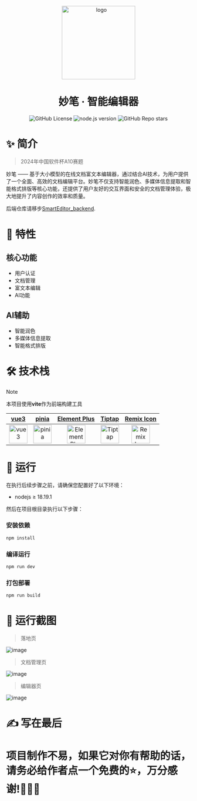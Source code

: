 
<div align="center">
    <p align="center">
        <img src="https://github.com/user-attachments/assets/c7324129-02d4-48e9-af12-f0541f1421b2" alt="logo" width="200" />
    </p>
    <h1 align="center">妙笔 · 智能编辑器</h1>

![GitHub License](https://img.shields.io/github/license/electronic-pig/SmartEditor)
![node.js version](https://img.shields.io/badge/nodejs-18+-orange.svg)
![GitHub Repo stars](https://img.shields.io/github/stars/electronic-pig/SmartEditor)

</div>

# ✨ 简介

> 2024年中国软件杯A10赛题

妙笔 —— 基于大小模型的在线文档富文本编辑器，通过结合AI技术，为用户提供了一个全面、高效的文档编辑平台。妙笔不仅支持智能润色、多媒体信息提取和智能格式排版等核心功能，还提供了用户友好的交互界面和安全的文档管理体验，极大地提升了内容创作的效率和质量。

后端仓库请移步[SmartEditor_backend](https://github.com/electronic-pig/SmartEditor_backend).

# 🎉 特性

## 核心功能

- 用户认证
- 文档管理
- 富文本编辑
- AI功能
  
## AI辅助

- 智能润色
- 多媒体信息提取
- 智能格式排版

# 🛠 技术栈

> [!Note]
> 本项目使用**vite**作为前端构建工具

| [vue3](https://cn.vuejs.org/) | [pinia](https://pinia.vuejs.org/zh/) | [Element Plus](https://element-plus.org/zh-CN/) | [Tiptap](https://tiptap.dev/product/editor) | [Remix Icon](https://remixicon.com/) |
|:---:|:---:|:---:|:---:|:---:|
| [<img src="https://github.com/user-attachments/assets/a193ff61-8738-44ab-87af-ccfeacfeeb4c" alt="vue3" height="50px"/>](https://cn.vuejs.org/) | [<img src="https://github.com/user-attachments/assets/376ea66f-2851-48dc-a7cf-31d505c807e2" alt="pinia" height="50px"/>](https://pinia.vuejs.org/zh/) | [<img src="https://github.com/user-attachments/assets/a88e7158-64f7-4d51-bb7c-12b024f9f913" alt="Element Plus" height="50px"/>](https://element-plus.org/zh-CN/) | [<img src="https://github.com/user-attachments/assets/ec0bbdae-93b8-4ab3-86f6-39192dc653b9" alt="Tiptap" height="50px"/>](https://tiptap.dev/product/editor) | [<img src="https://github.com/user-attachments/assets/0ac7f6d4-a03a-47dd-b207-2b3ab2626684" alt="Remix Icon" height="50px"/>](https://remixicon.com/) |

# 🚀 运行

在执行后续步骤之前，请确保您配置好了以下环境：

- nodejs ≥ 18.19.1

然后在项目根目录执行以下步骤：

### 安装依赖
```sh
npm install
```

### 编译运行

```sh
npm run dev
```

### 打包部署

```sh
npm run build
```
# 📸 运行截图
> 落地页

![image](https://github.com/user-attachments/assets/276372f4-75bb-49be-85b0-b2a7a34c7391)

> 文档管理页

![image](https://github.com/user-attachments/assets/7f0015e7-5fe7-45bc-85ed-6df8d80b2afa)

> 编辑器页

![image](https://github.com/user-attachments/assets/0d2d6db8-194c-4b8f-9f0c-10eb553f0232)

# ✍ 写在最后
项目制作不易，如果它对你有帮助的话，请务必给作者点一个免费的⭐，万分感谢!🙏🙏🙏
=======
